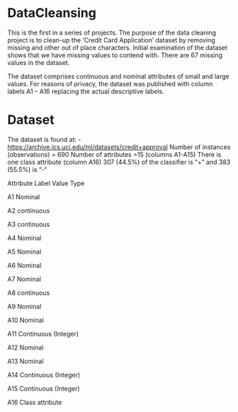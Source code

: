 # DataCleansing
This is the first in a series of projects. The purpose of the data cleaning project is to clean-up the ‘Credit Card Application’ dataset by removing missing and other out of place characters. Initial examination of the dataset shows that we have missing values to contend with. There are 67 missing values in the dataset.

The dataset comprises continuous and nominal attributes of small and large values. For reasons of privacy, the dataset was published with column labels A1 – A16 replacing the actual descriptive labels.

# Dataset
The dataset is found at: - https://archive.ics.uci.edu/ml/datasets/credit+approval Number of instances (observations) = 690 Number of attributes =15 (columns A1-A15) There is one class attribute (column A16) 307 (44.5%) of the classifier is “+” and 383 (55.5%) is “-“

Attribute Label Value Type

A1 Nominal

A2 continuous

A3 continuous

A4 Nominal

A5 Nominal

A6 Nominal

A7 Nominal

A8 continuous

A9 Nominal

A10 Nominal

A11 Continuous (Integer)

A12 Nominal

A13 Nominal

A14 Continuous (Integer)

A15 Continuous (Integer)

A16 Class attribute 
